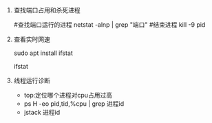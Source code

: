 1. 查找端口占用和杀死进程

   #查找端口运行的进程
   netstat -alnp | grep  "端口"
   #结束进程
   kill -9 pid

2. 查看实时网速

   sudo apt install ifstat

   ifstat

3. 线程运行诊断

   - top:定位哪个进程对cpu占用过高
   - ps H -eo pid,tid,%cpu | grep 进程id
   - jstack 进程id